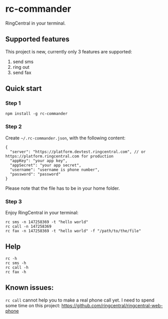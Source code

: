 # rc-commander

RingCentral in your terminal.


## Supported features

This project is new, currently only 3 features are supported:

1. send sms
1. ring out
1. send fax


## Quick start

### Step 1

```
npm install -g rc-commander
```

### Step 2

Create `~/.rc-commander.json`, with the following content:

```
{
  "server": "https://platform.devtest.ringcentral.com", // or https://platform.ringcentral.com for production
  "appKey": "your app key",
  "appSecret": "your app secret",
  "username": "username is phone number",
  "password": "password"
}
```

Please note that the file has to be in your home folder.


### Step 3

Enjoy RingCentral in your terminal:

```
rc sms -n 147258369 -t "hello world"
rc call -n 147258369
rc fax -n 147258369 -t "hello world" -f "/path/to/the/file"
```


## Help

```
rc -h
rc sms -h
rc call -h
rc fax -h
```


## Known issues:

`rc call` cannot help you to make a real phone call yet. I need to spend some time on this project: https://github.com/ringcentral/ringcentral-web-phone
